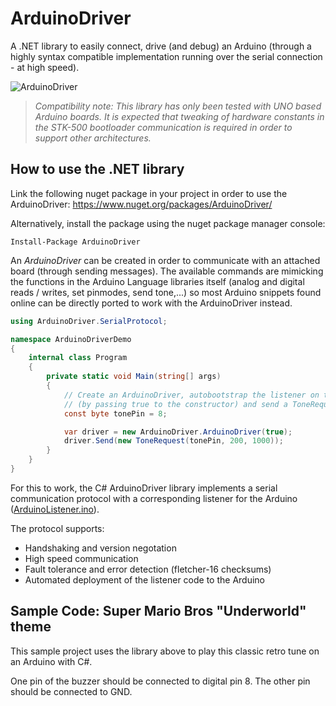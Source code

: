 # ArduinoDriver

A .NET library to easily connect, drive (and debug) an Arduino (through a highly syntax compatible implementation running over the serial connection - at high speed).

![ArduinoDriver](https://github.com/christophediericx/ArduinoLibCSharp/blob/master/Images/ArduinoLibCSharp-header-color.png)

> *Compatibility note: This library has only been tested with UNO based Arduino boards. It is expected that tweaking of hardware constants in the STK-500 bootloader communication is required in order to support other architectures.*

## How to use the .NET library ##

Link the following nuget package in your project in order to use the ArduinoDriver: https://www.nuget.org/packages/ArduinoDriver/

Alternatively, install the package using the nuget package manager console:

```
Install-Package ArduinoDriver
```
An *ArduinoDriver* can be created in order to communicate with an attached board (through sending messages). The available commands are mimicking the functions in the Arduino Language libraries itself (analog and digital reads / writes, set pinmodes, send tone,...) so most Arduino snippets found online can be directly ported to work with the ArduinoDriver instead.

```csharp
using ArduinoDriver.SerialProtocol;

namespace ArduinoDriverDemo
{
    internal class Program
    {
        private static void Main(string[] args)
        {
            // Create an ArduinoDriver, autobootstrap the listener on the Arduino
            // (by passing true to the constructor) and send a ToneRequest to pin 8
            const byte tonePin = 8;

            var driver = new ArduinoDriver.ArduinoDriver(true);
            driver.Send(new ToneRequest(tonePin, 200, 1000));
        }
    }
}

```
For this to work, the C# ArduinoDriver library implements a serial communication protocol with a corresponding listener for the Arduino ([ArduinoListener.ino](Source/ArduinoDriver/ArduinoListener/ArduinoListener.ino)).

The protocol supports:
* Handshaking and version negotation
* High speed communication
* Fault tolerance and error detection (fletcher-16 checksums)
* Automated deployment of the listener code to the Arduino

## Sample Code: Super Mario Bros "Underworld" theme ##

This sample project uses the library above to play this classic retro tune on an Arduino with C#.

One pin of the buzzer should be connected to digital pin 8. The other pin should be connected to GND.
